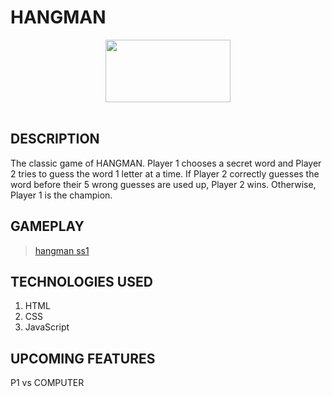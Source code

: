 # HANGMAN
<div id="header" align="center">
    <img src="https://i.imgur.com/99WRIN7.jpeg" width="200" height="100">
</div>
<br />

## DESCRIPTION
The classic game of HANGMAN. Player 1 chooses a secret word and Player 2 tries to guess the word 1 letter at a time. If Player 2 correctly guesses the word before their 5 wrong guesses are used up, Player 2 wins. Otherwise, Player 1 is the champion.


## GAMEPLAY
<blockquote class="imgur-embed-pub" lang="en" data-id="a/jPPnc9J"  ><a href="//imgur.com/a/jPPnc9J">hangman ss1</a></blockquote><script async src="//s.imgur.com/min/embed.js" charset="utf-8"></script>

## TECHNOLOGIES USED
1. HTML
2. CSS
3. JavaScript


## UPCOMING FEATURES
P1 vs COMPUTER
